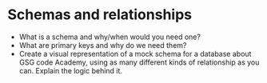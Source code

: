 # Schemas and relationships
- What is a schema and why/when would you need one?
- What are primary keys and why do we need them?
- Create a visual representation of a mock schema for a database about GSG code Academy, using as many different kinds of relationship as you can. Explain the logic behind it.
